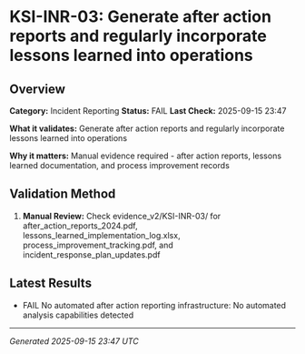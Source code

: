 # KSI-INR-03: Generate after action reports and regularly incorporate lessons learned into operations

## Overview

**Category:** Incident Reporting
**Status:** FAIL
**Last Check:** 2025-09-15 23:47

**What it validates:** Generate after action reports and regularly incorporate lessons learned into operations

**Why it matters:** Manual evidence required - after action reports, lessons learned documentation, and process improvement records

## Validation Method

1. **Manual Review:** Check evidence_v2/KSI-INR-03/ for after_action_reports_2024.pdf, lessons_learned_implementation_log.xlsx, process_improvement_tracking.pdf, and incident_response_plan_updates.pdf

## Latest Results

- FAIL No automated after action reporting infrastructure: No automated analysis capabilities detected

---
*Generated 2025-09-15 23:47 UTC*